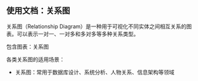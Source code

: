 ## 使用文档：关系图
关系图（Relationship Diagram）是一种用于可视化不同实体之间相互关系的图表。可以表示一对一、一对多和多对多等多种关系类型。

包含图表：关系图

各类关系图的适用场景：
- 关系图：常用于数据库设计、系统分析、人物关系、信息架构等领域
